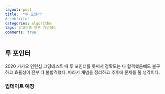 ```yaml
---
layout: post
title:  "투 포인터"
# subtitle: 
categories: algorithm
tags: 알고리즘 이론 개념정리
comments: true
---
```


## 투 포인터

2020 카카오 인턴십 코딩테스트 때 투 포인터를 못써서 정확도는 다 합격했음에도 불구하고 효율성이 전부 다 불합격했다. 따라서 개념을 정리하고 추후에 문제를 풀 생각이다.

### 업데이트 예정